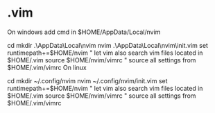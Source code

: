 # .vim

On windows add cmd in $HOME/AppData/Local/nvim

cd
mkdir .\AppData\Local\nvim
nvim .\AppData\Local\nvim\init.vim
set runtimepath+=$HOME/nvim     " let vim also search vim files located in $HOME/.vim
source $HOME/nvim/vimrc         " source all settings from $HOME/.vim/vimrc
On linux
  
cd
mkdir ~/.config/nvim
nvim ~/.config/nvim/init.vim
set runtimepath+=$HOME/nvim     " let vim also search vim files located in $HOME/.vim
source $HOME/nvim/vimrc         " source all settings from $HOME/.vim/vimrc
